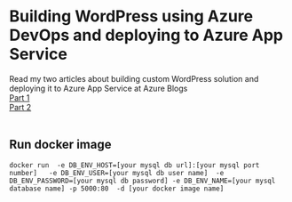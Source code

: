 # Building WordPress using Azure DevOps and deploying to Azure App Service
Read my two articles about building custom WordPress solution and deploying it to Azure App Service at Azure Blogs <br> 
<a href='https://azure.microsoft.com/en-us/blog/deploying-wordpress-application-using-vsts-and-azure-part-one'>Part 1</a><br>
<a href='https://azure.microsoft.com/en-us/blog/deploying-wordpress-application-using-visual-studio-team-services-and-azure-part-two/'>Part 2</a><br>
<br>
## Run docker image
```
docker run  -e DB_ENV_HOST=[your mysql db url]:[your mysql port number]   -e DB_ENV_USER=[your mysql db user name]  -e DB_ENV_PASSWORD=[your mysql db password] -e DB_ENV_NAME=[your mysql database name] -p 5000:80  -d [your docker image name]
```
